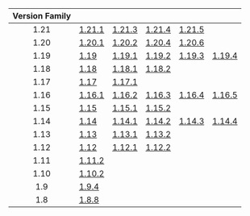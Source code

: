 | Version Family | | | | | |
|:---:|---|---|---|---|---|
| 1.21 | [1.21.1](https://github.com/BaldGang/spigot-build/releases/download/20250601/spigot-1.21.1.jar) | [1.21.3](https://github.com/BaldGang/spigot-build/releases/download/20250601/spigot-1.21.3.jar) | [1.21.4](https://github.com/BaldGang/spigot-build/releases/download/20250601/spigot-1.21.4.jar) | [1.21.5](https://github.com/BaldGang/spigot-build/releases/download/20250601/spigot-1.21.5.jar) | |
| 1.20 | [1.20.1](https://github.com/BaldGang/spigot-build/releases/download/20250601/spigot-1.20.1.jar) | [1.20.2](https://github.com/BaldGang/spigot-build/releases/download/20250601/spigot-1.20.2.jar) | [1.20.4](https://github.com/BaldGang/spigot-build/releases/download/20250601/spigot-1.20.4.jar) | [1.20.6](https://github.com/BaldGang/spigot-build/releases/download/20250601/spigot-1.20.6.jar) | |
| 1.19 | [1.19](https://github.com/BaldGang/spigot-build/releases/download/20250601/spigot-1.19.jar) | [1.19.1](https://github.com/BaldGang/spigot-build/releases/download/20250601/spigot-1.19.1.jar) | [1.19.2](https://github.com/BaldGang/spigot-build/releases/download/20250601/spigot-1.19.2.jar) | [1.19.3](https://github.com/BaldGang/spigot-build/releases/download/20250601/spigot-1.19.3.jar) | [1.19.4](https://github.com/BaldGang/spigot-build/releases/download/20250601/spigot-1.19.4.jar) |
| 1.18 | [1.18](https://github.com/BaldGang/spigot-build/releases/download/20250601/spigot-1.18.jar) | [1.18.1](https://github.com/BaldGang/spigot-build/releases/download/20250601/spigot-1.18.1.jar) | [1.18.2](https://github.com/BaldGang/spigot-build/releases/download/20250601/spigot-1.18.2.jar) | | |
| 1.17 | [1.17](https://github.com/BaldGang/spigot-build/releases/download/20250601/spigot-1.17.jar) | [1.17.1](https://github.com/BaldGang/spigot-build/releases/download/20250601/spigot-1.17.1.jar) | | | |
| 1.16 | [1.16.1](https://github.com/BaldGang/spigot-build/releases/download/20250601/spigot-1.16.1.jar) | [1.16.2](https://github.com/BaldGang/spigot-build/releases/download/20250601/spigot-1.16.2.jar) | [1.16.3](https://github.com/BaldGang/spigot-build/releases/download/20250601/spigot-1.16.3.jar) | [1.16.4](https://github.com/BaldGang/spigot-build/releases/download/20250601/spigot-1.16.4.jar) | [1.16.5](https://github.com/BaldGang/spigot-build/releases/download/20250601/spigot-1.16.5.jar) |
| 1.15 | [1.15](https://github.com/BaldGang/spigot-build/releases/download/20250601/spigot-1.15.jar) | [1.15.1](https://github.com/BaldGang/spigot-build/releases/download/20250601/spigot-1.15.1.jar) | [1.15.2](https://github.com/BaldGang/spigot-build/releases/download/20250601/spigot-1.15.2.jar) | | |
| 1.14 | [1.14](https://github.com/BaldGang/spigot-build/releases/download/20250601/spigot-1.14.jar) | [1.14.1](https://github.com/BaldGang/spigot-build/releases/download/20250601/spigot-1.14.1.jar) | [1.14.2](https://github.com/BaldGang/spigot-build/releases/download/20250601/spigot-1.14.2.jar) | [1.14.3](https://github.com/BaldGang/spigot-build/releases/download/20250601/spigot-1.14.3.jar) | [1.14.4](https://github.com/BaldGang/spigot-build/releases/download/20250601/spigot-1.14.4.jar) |
| 1.13 | [1.13](https://github.com/BaldGang/spigot-build/releases/download/20250601/spigot-1.13.jar) | [1.13.1](https://github.com/BaldGang/spigot-build/releases/download/20250601/spigot-1.13.1.jar) | [1.13.2](https://github.com/BaldGang/spigot-build/releases/download/20250601/spigot-1.13.2.jar) | | |
| 1.12 | [1.12](https://github.com/BaldGang/spigot-build/releases/download/20250601/spigot-1.12.jar) | [1.12.1](https://github.com/BaldGang/spigot-build/releases/download/20250601/spigot-1.12.1.jar) | [1.12.2](https://github.com/BaldGang/spigot-build/releases/download/20250601/spigot-1.12.2.jar) | | |
| 1.11 | [1.11.2](https://github.com/BaldGang/spigot-build/releases/download/20250601/spigot-1.11.2.jar) | | | | |
| 1.10 | [1.10.2](https://github.com/BaldGang/spigot-build/releases/download/20250601/spigot-1.10.2.jar) | | | | |
| 1.9 | [1.9.4](https://github.com/BaldGang/spigot-build/releases/download/20250601/spigot-1.9.4.jar) | | | | |
| 1.8 | [1.8.8](https://github.com/BaldGang/spigot-build/releases/download/20250601/spigot-1.8.8.jar) | | | | |
